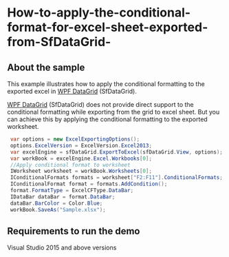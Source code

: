 # How-to-apply-the-conditional-format-for-excel-sheet-exported-from-SfDataGrid-
## About the sample

This example illustrates how to apply the conditional formatting to the exported excel in [WPF DataGrid](https://www.syncfusion.com/wpf-ui-controls/datagrid) (SfDataGrid).

[WPF DataGrid](https://www.syncfusion.com/wpf-ui-controls/datagrid) (SfDataGrid) does not provide direct support to the conditional formatting while exporting from the grid to excel sheet. But you can achieve this by applying the conditional formatting to the exported worksheet. 

```c#
 var options = new ExcelExportingOptions();
 options.ExcelVersion = ExcelVersion.Excel2013;
 var excelEngine = sfDataGrid.ExportToExcel(sfDataGrid.View, options);
 var workBook = excelEngine.Excel.Workbooks[0];
 //Apply conditional format to worksheet
 IWorksheet worksheet = workBook.Worksheets[0];
 IConditionalFormats formats = worksheet["F2:F11"].ConditionalFormats;
 IConditionalFormat format = formats.AddCondition();
 format.FormatType = ExcelCFType.DataBar;
 IDataBar dataBar = format.DataBar;
 dataBar.BarColor = Color.Blue;
 workBook.SaveAs("Sample.xlsx");

```
## Requirements to run the demo
Visual Studio 2015 and above versions
